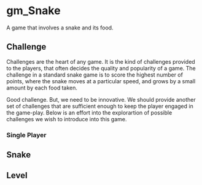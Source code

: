 gm_Snake
========

A game that involves a snake and its food.



Challenge
---------

Challenges are the heart of any game. It is the kind of challenges provided to
the players, that often decides the quality and popularity of a game. The
challenge in a standard snake game is to score the highest number of points,
where the snake moves at a particular speed, and grows by a small amount by each
food taken.

Good challenge. But, we need to be innovative. We should provide another set of
challenges that are sufficient enough to keep the player engaged in the
game-play. Below is an effort into the explorartion of possible challenges we
wish to introduce into this game.



### Single Player







Snake
-----







Level
-----
